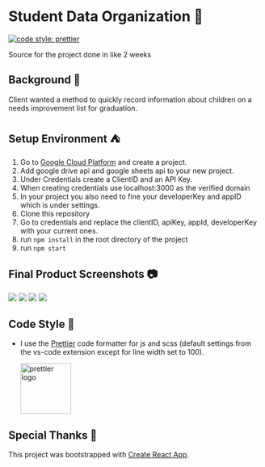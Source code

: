 # Student Data Organization :school:

[![code style: prettier](https://img.shields.io/badge/code_style-prettier-ff69b4.svg?style=flat-square)](https://github.com/prettier/prettier)

Source for the project done in like 2 weeks

## Background :flags:

Client wanted a method to quickly record information about children on a needs improvement list for graduation.

## Setup Environment :tent:
1. Go to [Google Cloud Platform](https://console.cloud.google.com/) and create a project. 
2. Add google drive api and google sheets api to your new project.
3. Under Credentials create a ClientID and an API Key.
4. When creating credentials use localhost:3000 as the verified domain
5. In your project you also need to fine your developerKey and appID which is under settings.
6. Clone this repository
7. Go to credentials and replace the clientID, apiKey, appId, developerKey with your current ones.
8. run `npm install` in the root directory of the project
9. run `npm start`

## Final Product Screenshots :camera:

![](https://github.com/dumblole/PHS-client-project/blob/master/images/firefox_2019-06-12_05-31-48.png)
![](https://github.com/dumblole/PHS-client-project/blob/master/images/firefox_2019-06-12_05-32-07.png)
![](https://github.com/dumblole/PHS-client-project/blob/master/images/firefox_2019-06-12_05-36-29.png)
![](https://github.com/dumblole/PHS-client-project/blob/master/images/chrome_2019-06-12_05-34-16.png)

## Code Style :art:

-   I use the [Prettier](https://prettier.io/) code formatter for js and scss (default settings from the vs-code extension except for line width set to 100).

    [<img src ="https://prettier.io/icon.png" alt="prettier logo" width="100" height="100">](https://prettier.io/)
    

## Special Thanks :pray:





This project was bootstrapped with [Create React App](https://github.com/facebook/create-react-app).


